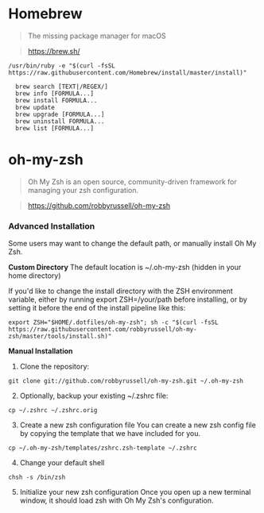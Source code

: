 # Homebrew
> The missing package manager for macOS

> https://brew.sh/

```
/usr/bin/ruby -e "$(curl -fsSL https://raw.githubusercontent.com/Homebrew/install/master/install)"
```

```
  brew search [TEXT|/REGEX/]
  brew info [FORMULA...]
  brew install FORMULA...
  brew update
  brew upgrade [FORMULA...]
  brew uninstall FORMULA...
  brew list [FORMULA...]
```

# oh-my-zsh
> Oh My Zsh is an open source, community-driven framework for managing your zsh configuration.

> https://github.com/robbyrussell/oh-my-zsh

### Advanced Installation
Some users may want to change the default path, or manually install Oh My Zsh.

**Custom Directory**
The default location is ~/.oh-my-zsh (hidden in your home directory)

If you'd like to change the install directory with the ZSH environment variable, either by running export ZSH=/your/path before installing, or by setting it before the end of the install pipeline like this:
```
export ZSH="$HOME/.dotfiles/oh-my-zsh"; sh -c "$(curl -fsSL https://raw.githubusercontent.com/robbyrussell/oh-my-zsh/master/tools/install.sh)"
```
**Manual Installation**
1. Clone the repository:
```
git clone git://github.com/robbyrussell/oh-my-zsh.git ~/.oh-my-zsh
```
2. Optionally, backup your existing ~/.zshrc file:
```
cp ~/.zshrc ~/.zshrc.orig
```
3. Create a new zsh configuration file
You can create a new zsh config file by copying the template that we have included for you.
```
cp ~/.oh-my-zsh/templates/zshrc.zsh-template ~/.zshrc
```
4. Change your default shell
```
chsh -s /bin/zsh
```
5. Initialize your new zsh configuration
Once you open up a new terminal window, it should load zsh with Oh My Zsh's configuration.